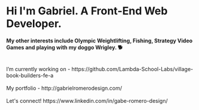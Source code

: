 <h1>Hi I'm Gabriel. A Front-End Web Developer.</h1>

<h4>My other interests include Olympic Weightlifting, Fishing, Strategy Video Games and playing with my doggo Wrigley. 🐕</h4><br>
I’m currently working on - https://github.com/Lambda-School-Labs/village-book-builders-fe-a<br><br>
My portfolio - http://gabrielromerodesign.com/<br><br>
Let's connect! https://www.linkedin.com/in/gabe-romero-design/
